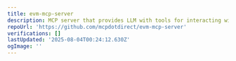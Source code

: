 ```yaml
---
title: evm-mcp-server
description: MCP server that provides LLM with tools for interacting with EVM networks
repoUrl: 'https://github.com/mcpdotdirect/evm-mcp-server'
verifications: []
lastUpdated: '2025-08-04T00:24:12.630Z'
ogImage: ''
---
```


